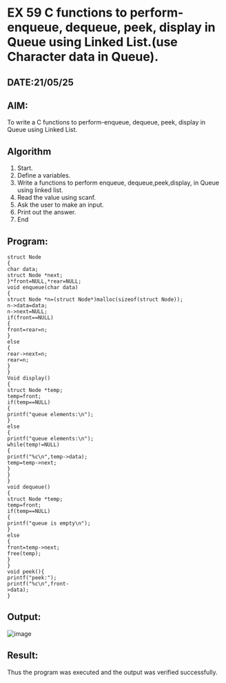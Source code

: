 # EX 59 C functions to perform-enqueue, dequeue, peek, display in Queue using Linked List.(use Character data in Queue).
## DATE:21/05/25
## AIM:
To write a C functions to perform-enqueue, dequeue, peek, display in Queue using Linked List.

## Algorithm


1. Start.
2. Define a variables.
3. Write a functions to perform enqueue, dequeue,peek,display, in Queue using linked 
list.
4. Read the value using scanf.
5. Ask the user to make an input.
6. Print out the answer.
7. End 


## Program:
```
struct Node
{
char data;
struct Node *next;
}*front=NULL,*rear=NULL; 
void enqueue(char data)
{
struct Node *n=(struct Node*)malloc(sizeof(struct Node)); 
n->data=data;
n->next=NULL; 
if(front==NULL)
{
front=rear=n;
}
else
{
rear->next=n; 
rear=n;
}
}
Void display()
{
struct Node *temp; 
temp=front; 
if(temp==NULL)
{
printf("queue elements:\n");
}
else
{
printf("queue elements:\n"); 
while(temp!=NULL)
{
printf("%c\n",temp->data); 
temp=temp->next;
}
}
}
void dequeue()
{
struct Node *temp; 
temp=front; 
if(temp==NULL)
{
printf("queue is empty\n");
}
else
{
front=temp->next; 
free(temp);
}
}
void peek(){
printf("peek:"); 
printf("%c\n",front-
>data);
}  
```

## Output:

![image](https://github.com/user-attachments/assets/4ae39dc0-685c-4d15-93a2-33afa110b8a7)



## Result:
Thus the program was executed and the output was verified successfully.
